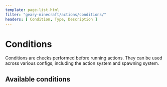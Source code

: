 ```yaml
---
template: page-list.html
filter: "geary-minecraft/actions/conditions/"
headers: [ Condition, Type, Description ]
---
```


# Conditions

Conditions are checks performed before running actions. They can be used across various configs, including the action system and spawning system.

## Available conditions

